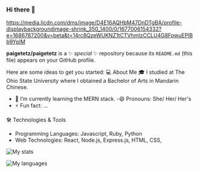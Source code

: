 ### Hi there 👋
https://media.licdn.com/dms/image/D4E16AQHbM47DnDTgBA/profile-displaybackgroundimage-shrink_350_1400/0/1677006154332?e=1686787200&v=beta&t=14rc8QzeWUKNZ1tCTVhmIzCCLU4G8FpwuEPlBb9YplM

**paigetetz/paigetetz** is a ✨ _special_ ✨ repository because its `README.md` (this file) appears on your GitHub profile.

Here are some ideas to get you started:
:computer: About Me
:mortar_board: I studied at The Ohio State University where I obtained a Bachelor of Arts in Mandarin Chinese.
- 🌱 I’m currently learning the MERN stack. 
-😄 Pronouns: She/ Her/ Her's
- ⚡ Fun fact: ...

:hammer_and_wrench: Technologies & Tools

- Programming Languages: Javascript, Ruby, Python
- Web Technologies: React, Node.js, Express.js, HTML, CSS,

![My stats](https://github-readme-stats.vercel.app/api?username=paigetetz&show_icons=true&theme=rose_pine)

![My languages](https://github-readme-stats.vercel.app/api/top-langs/?username=paigetetz&layout=compact&theme=rose_pine)
